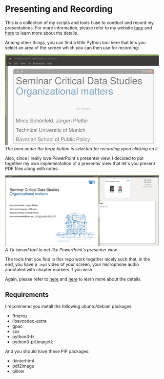 # Presenting and Recording
This is a collection of my scripts and tools I use to conduct and record my presentations. For more information, please refer to my website [here](http://mircoschoenfeld.de/emergency-remote-teaching.html) and [here](http://mircoschoenfeld.de/a-presenter-view-for-linux.html) to learn more about the details.


Among other things, you can find a little Python tool here that lets you select an area of the screen which you can then use for recording:

![a screenshot of a Python GUI to select a screen area for recording](doc/selectarea.png)
*The area under the large button is selected for recording upon clicking on it*

Also, since I really love PowerPoint's presenter view, I decided to put together my own implementation of a presenter view that let's you present PDF files along with notes:

![a screenshot of my presenter view](doc/presenterview_detached.png)
*A Tk-based tool to act like PowerPoint's presenter view*

The tools that you find in this repo work together nicely such that, in the end, you have a `.mp4` video of your screen, your microphone audio annotated with chapter markers if you wish.

Again, please refer to [here](http://mircoschoenfeld.de/emergency-remote-teaching.html) and [here](http://mircoschoenfeld.de/a-presenter-view-for-linux.html) to learn more about the details.

## Requirements

I recommend you install the following ubuntu/debian packages:

* ffmpeg
* libavcodec-extra
* gpac
* sox
* python3-tk
* python3-pil.imagetk

And you should have these PIP packages:

* tkinterhtml
* pdf2image
* pillow


